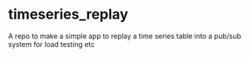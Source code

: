 # timeseries_replay
A repo to make a simple app to replay a time series table into a pub/sub system for load testing etc
